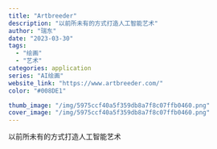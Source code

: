 ```yaml
---
title: "Artbreeder"
description: "以前所未有的方式打造人工智能艺术"
author: "瑞东"
date: "2023-03-30"
tags:
  - "绘画"
  - "艺术"
categories: application
series: "AI绘画"
website_link: "https://www.artbreeder.com/"
color: "#008DE1"

thumb_image: "/img/5975ccf40a5f359db8a7f8c07ffb0460.png"
cover_image: "/img/5975ccf40a5f359db8a7f8c07ffb0460.png"
---
```


以前所未有的方式打造人工智能艺术